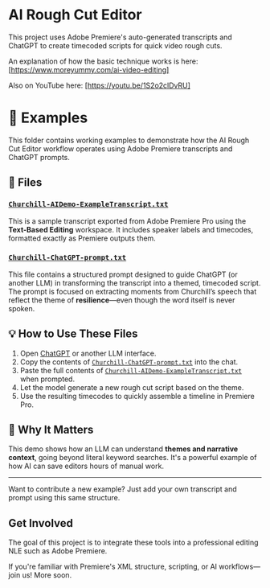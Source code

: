 # AI Rough Cut Editor

This project uses Adobe Premiere's auto-generated transcripts and ChatGPT to create timecoded scripts for quick video rough cuts. 

An explanation of how the basic technique works is here: [https://www.moreyummy.com/ai-video-editing]

Also on YouTube here: [https://youtu.be/1S2o2clDvRU]

# 📂 Examples

This folder contains working examples to demonstrate how the AI Rough Cut Editor workflow operates using Adobe Premiere transcripts and ChatGPT prompts.

## 📝 Files

### [`Churchill-AIDemo-ExampleTranscript.txt`](https://github.com/surfermedina/AI-RoughCut-Editor/blob/main/examples/Churchill-AIDemo-ExampleTranscript.txt)
This is a sample transcript exported from Adobe Premiere Pro using the **Text-Based Editing** workspace. It includes speaker labels and timecodes, formatted exactly as Premiere outputs them.

### [`Churchill-ChatGPT-prompt.txt`](https://github.com/surfermedina/AI-RoughCut-Editor/blob/main/examples/Churchill-ChatGPT-prompt.txt)
This file contains a structured prompt designed to guide ChatGPT (or another LLM) in transforming the transcript into a themed, timecoded script. The prompt is focused on extracting moments from Churchill’s speech that reflect the theme of **resilience**—even though the word itself is never spoken.

## 💡 How to Use These Files

1. Open [ChatGPT](https://chat.openai.com) or another LLM interface.
2. Copy the contents of [`Churchill-ChatGPT-prompt.txt`](https://github.com/surfermedina/AI-RoughCut-Editor/blob/main/examples/Churchill-ChatGPT-prompt.txt) into the chat.
3. Paste the full contents of [`Churchill-AIDemo-ExampleTranscript.txt`](https://github.com/surfermedina/AI-RoughCut-Editor/blob/main/examples/Churchill-AIDemo-ExampleTranscript.txt) when prompted.
4. Let the model generate a new rough cut script based on the theme.
5. Use the resulting timecodes to quickly assemble a timeline in Premiere Pro.

## 🧠 Why It Matters

This demo shows how an LLM can understand **themes and narrative context**, going beyond literal keyword searches. It's a powerful example of how AI can save editors hours of manual work.

---

Want to contribute a new example? Just add your own transcript and prompt using this same structure.


## Get Involved
The goal of this project is to integrate these tools into a professional editing NLE such as Adobe Premiere.

If you're familiar with Premiere's XML structure, scripting, or AI workflows—join us! More soon.
